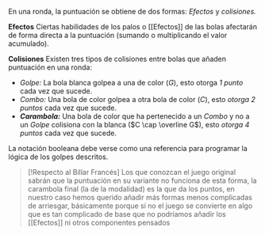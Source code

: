 En una ronda, la puntuación se obtiene de dos formas: *Efectos* y *colisiones.*

**Efectos**
Ciertas habilidades de los palos o [[Efectos]] de las bolas afectarán de forma directa a la puntuación (sumando o multiplicando el valor acumulado).

**Colisiones**
Existen tres tipos de colisiones entre bolas que añaden puntuación en una ronda:
- *Golpe:* La bola blanca golpea a una de color ($G$), esto otorga *1 punto* cada vez que sucede. 
- *Combo:* Una bola de color golpea a otra bola de color ($C$), esto *otorga 2 puntos* cada vez que sucede.
- ***Carambola:*** Una bola de color que ha pertenecido a un *Combo* y no a un *Golpe* colisiona con la blanca ($C \cap \overline G$), esto *otorga 4 puntos* cada vez que sucede.

La notación booleana debe verse como una referencia para programar la lógica de los golpes descritos.

>[!Respecto al Billar Francés]
>Los que conozcan el juego original sabrán que la puntuación en su variante no funciona de esta forma, la carambola final (la de la modalidad) es la que da los puntos, en nuestro caso hemos querido añadir más formas menos complicadas de arriesgar, básicamente porque si no el juego se convierte en algo que es tan complicado de base que no podríamos añadir los [[Efectos]] ni otros componentes pensados